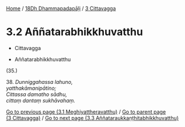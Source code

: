 
[Home](/) / [18Dh Dhammapadapāḷi](...md) / [3 Cittavagga](../18Dh/3.md)

# 3.2 Aññatarabhikkhuvatthu

* Cittavagga

* Aññatarabhikkhuvatthu

(35.)

38\. _Dunniggahassa lahuno,_  
_yatthakāmanipātino;_  
_Cittassa damatho sādhu,_  
_cittaṃ dantaṃ sukhāvahaṃ._  


[Go to previous page (3.1 Meghiyattheravatthu)](3.1.md) / [Go to parent page (3 Cittavagga)](../18Dh/3.md) / [Go to next page (3.3 Aññataraukkaṇṭhitabhikkhuvatthu)](3.3.md)


